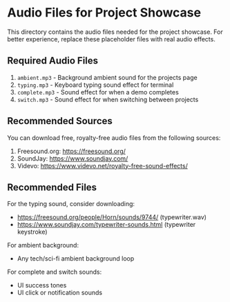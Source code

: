 # Audio Files for Project Showcase

This directory contains the audio files needed for the project showcase. For better experience, replace these placeholder files with real audio effects.

## Required Audio Files

1. `ambient.mp3` - Background ambient sound for the projects page
2. `typing.mp3` - Keyboard typing sound effect for terminal
3. `complete.mp3` - Sound effect for when a demo completes
4. `switch.mp3` - Sound effect for when switching between projects

## Recommended Sources

You can download free, royalty-free audio files from the following sources:

1. Freesound.org: https://freesound.org/
2. SoundJay: https://www.soundjay.com/
3. Videvo: https://www.videvo.net/royalty-free-sound-effects/

## Recommended Files

For the typing sound, consider downloading:
- https://freesound.org/people/Horn/sounds/9744/ (typewriter.wav)
- https://www.soundjay.com/typewriter-sounds.html (typewriter keystroke)

For ambient background:
- Any tech/sci-fi ambient background loop

For complete and switch sounds:
- UI success tones
- UI click or notification sounds 